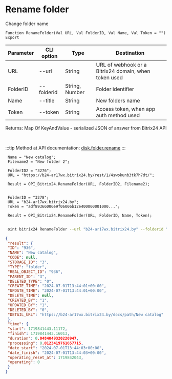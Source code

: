 ﻿---
sidebar_position: 10
---

# Rename folder
 Change folder name



`Function RenameFolder(Val URL, Val FolderID, Val Name, Val Token = "") Export`

 | Parameter | CLI option | Type | Destination |
 |-|-|-|-|
 | URL | --url | String | URL of webhook or a Bitrix24 domain, when token used |
 | FolderID | --folderid | String, Number | Folder identifier |
 | Name | --title | String | New folders name |
 | Token | --token | String | Access token, when app auth method used |

 
 Returns: Map Of KeyAndValue - serialized JSON of answer from Bitrix24 API

<br/>

:::tip
Method at API documentation: [disk.folder.rename](https://dev.1c-bitrix.ru/rest_help/disk/folder/disk_folder_rename.php)
:::
<br/>


```bsl title="Code example"
 Name = "New catalog";
 Filename2 = "New folder 2";
 
 FolderID2 = "3276";
 URL = "https://b24-ar17wx.bitrix24.by/rest/1/4swokunb3tk7h7dt/";
 
 Result = OPI_Bitrix24.RenameFolder(URL, FolderID2, Filename2);
 
 
 FolderID = "3278";
 URL = "b24-ar17wx.bitrix24.by";
 Token = "adf89366006e9f06006b12e400000001000...";
 
 Result = OPI_Bitrix24.RenameFolder(URL, FolderID, Name, Token);
```
	


```sh title="CLI command example"
 
 oint bitrix24 RenameFolder --url "b24-ar17wx.bitrix24.by" --folderid "2490" --title %title% --token "56898d66006e9f06006b12e400000001000..."

```

```json title="Result"
{
 "result": {
 "ID": "936",
 "NAME": "New catalog",
 "CODE": null,
 "STORAGE_ID": "3",
 "TYPE": "folder",
 "REAL_OBJECT_ID": "936",
 "PARENT_ID": "3",
 "DELETED_TYPE": "0",
 "CREATE_TIME": "2024-07-01T13:44:01+00:00",
 "UPDATE_TIME": "2024-07-01T13:44:01+00:00",
 "DELETE_TIME": null,
 "CREATED_BY": "1",
 "UPDATED_BY": "1",
 "DELETED_BY": "0",
 "DETAIL_URL": "https://b24-ar17wx.bitrix24.by/docs/path/New catalog"
 },
 "time": {
 "start": 1719841443.11172,
 "finish": 1719841443.16013,
 "duration": 0.0484049320220947,
 "processing": 0.0123419761657715,
 "date_start": "2024-07-01T13:44:03+00:00",
 "date_finish": "2024-07-01T13:44:03+00:00",
 "operating_reset_at": 1719842043,
 "operating": 0
 }
}
```

